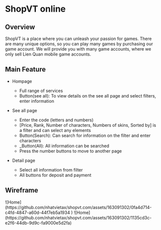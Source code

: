 <h1>ShopVT online</h1> 

<h2>Overview</h2>
ShopVT is a place where you can unleash your passion for games. There are many unique options, so you can play many games by purchasing our game account. We will provide you with many game accounts, where we only sell Lien Quan mobile game accounts.

<h2>Main Feature</h2>
  <ul>
    <li>Hompage</li>
    <ul>
      <li>Full range of services</li> 
      <li>Button(see all): To view details on the see all page and select filters, enter information</li>
    </ul>
  </ul>
  
<ul>
  <li>See all page</li>
  <ul>
    <li>Enter the code (letters and numbers)</li>
    <li>[Price, Rank, Number of characters, Numbers of skins, Sorted by] is a filter and can select any elements</li>
    <li>Button(Search): Can search for information on the filter and enter characters</li>
    <li>_Button(All): All information can be searched</li>
    <li>Press the number buttons to move to another page</li>
  </ul>
</ul>

<ul>
  <li>Detail page</li>
  <ul>
    <li>Select all information from filter</li>
    <li>All buttons for deposit and payment</li>
  </ul>
</ul>

<h2>Wireframe</h2>
![Home](https://github.com/nhatvietax/shopvt.com/assets/163091302/0fa4d714-c4fd-4847-a60d-44f7eb5a1934 )
![Home](https://github.com/nhatvietax/shopvt.com/assets/163091302/1135cd3c-e2f6-44db-9d9c-fa9000e5d2fa)

